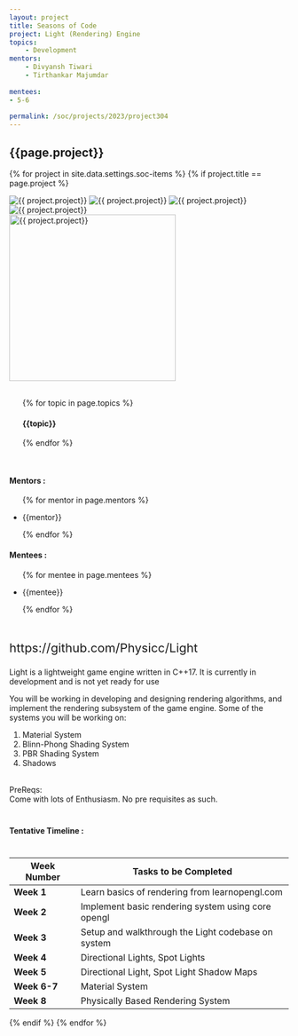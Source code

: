 ```yaml
---
layout: project
title: Seasons of Code
project: Light (Rendering) Engine
topics:
    - Development
mentors:
    - Divyansh Tiwari
    - Tirthankar Majumdar
    
mentees:
- 5-6
    
permalink: /soc/projects/2023/project304
---
```


<h2 class="display1 m-3 p-3 text-center project-title">{{page.project}}</h2>

{% for project in site.data.settings.soc-items %}
{% if project.title == page.project %}
<div class ="img-soc d-block"> 
    <img src="{{ site.baseurl }}/{{ project.image }}" alt="{{ project.project}}" class="image-1">
    <img src="{{ site.baseurl }}/{{ project.image }}" alt="{{ project.project}}" class="image-2">
    <img src="{{ site.baseurl }}/{{ project.image }}" alt="{{ project.project}}" class="image-3">
    <img src="{{ site.baseurl }}/{{ project.image }}" alt="{{ project.project}}" class="image-4">
</div>
<div class = "mobile-img-soc">
  <img src="{{ site.baseurl }}/{{ project.image }}"  width = "300" height="300" alt="{{ project.project}}" class="border rounded">
  </div>
<div>
    <br>
    <ul>
        {% for topic in page.topics %}
        <li style = "display: inline"><h4 class="text-primary text-center">{{topic}}</h4></li>
        {% endfor %}
    </ul>
    <br>
    <h4 class="display3  ">Mentors :</h4> 
    <ul>
        {% for mentor in page.mentors %}
        <li><p class="lead">{{mentor}}</p></li>
        {% endfor %}
    </ul>
    <h4 class="display3  ">Mentees :</h4> 
    <ul>
        {% for mentee in page.mentees %}
        <li><p class="lead">{{mentee}}</p></li>
        {% endfor %}
    </ul>
</div>
<div>
    <p class="display3 project-desc" style = "font-size:22px;" >
        <br>
   https://github.com/Physicc/Light

Light is a lightweight game engine written in C++17. It is currently in development and is not yet ready for use

You will be working in developing and designing rendering algorithms, and implement the rendering subsystem of the game engine. Some of the systems you will be working on:
1) Material System
2) Blinn-Phong Shading System
3) PBR Shading System
4) Shadows
<br>
PreReqs:
<br>
Come with lots of Enthusiasm. No pre requisites as such. 
</p>
<div class ="d-flex">
<div>
    <h4 class="display3" style="margin:40px 0px 40px 0px;">Tentative Timeline :</h4>
    <table class = "table table-striped">
  <thead>
    <tr>
      <th>Week Number</th>
      <th>Tasks to be Completed</th>
    </tr>
  </thead>
  <tbody>
    <tr>
      <td><strong>Week 1</strong></td>
      <td> Learn basics of rendering from learnopengl.com</td>
    </tr>
    <tr>
      <td><strong>Week 2</strong></td>
      <td> Implement basic rendering system using core opengl</td>
    </tr>
    <tr>
      <td><strong>Week 3  </strong></td>
      <td>Setup and walkthrough the Light codebase on system </td>
    </tr>
    <tr>
      <td><strong>Week 4  </strong></td>
      <td>Directional Lights, Spot Lights</td>
    </tr>
    <tr>
      <td><strong>Week 5  </strong></td>
      <td>Directional Light, Spot Light Shadow Maps</td>
    </tr>
    <tr>
      <td><strong>Week 6-7 </strong></td>
      <td>Material System</td>
    </tr>
    <tr>
      <td><strong>Week 8</strong></td>
      <td>Physically Based Rendering System </td>
    </tr>
        </tbody>
    </table>
</div>
</div>
{% endif %}
{% endfor %}
